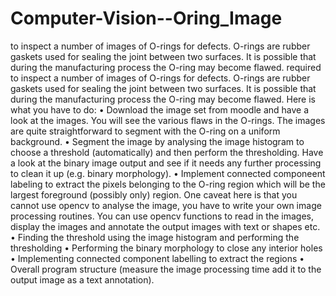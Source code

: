 # Computer-Vision--Oring_Image
 to inspect a number of images of O-rings for defects. O-rings are rubber gaskets used for sealing the joint between two surfaces. It is possible that during the manufacturing process the O-ring may become flawed. required to inspect a number of images of O-rings for defects. O-rings are rubber gaskets used for sealing the joint between two surfaces. It is possible that during the manufacturing process the O-ring may become flawed.
Here is what you have to do:
•	Download the image set from moodle and have a look at the images. You will see the various flaws in the O-rings. The images are quite straightforward to segment with the O-ring on a uniform background.
•	Segment the image by analysing the image histogram to choose a threshold (automatically) and then perform the thresholding. Have a look at the binary image output and see if it needs any further processing to clean it up (e.g. binary morphology).
•	Implement connected componeent labeling  to extract the pixels belonging to the O-ring region which will be the largest foreground (possibly only) region.
One caveat here is that you cannot use opencv to analyse the image, you have to write your own image processing routines. You can use opencv functions to read in the images, display the images and annotate the output images with text or shapes etc.
•	Finding the threshold using the image histogram and performing the thresholding 
•	Performing the binary morphology to close any interior holes 
•	Implementing connected component labelling to extract the regions 
•	Overall program structure (measure the image processing time add it to the output image as a text annotation). 

